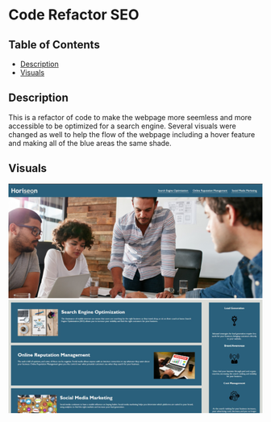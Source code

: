 # Code Refactor SEO

## Table of Contents
- [Description](#description)
- [Visuals](#visuals)

## Description

This is a refactor of code to make the webpage more seemless and more accessible to be optimized for a search engine. Several visuals were changed as well to help the flow of the webpage including a hover feature and making all of the blue areas the same shade.

## Visuals

![webpagescreenshot1](./assets/images/webpage1.jpg)
![webpagescreenshot2](./assets/images/webpage2.jpg)